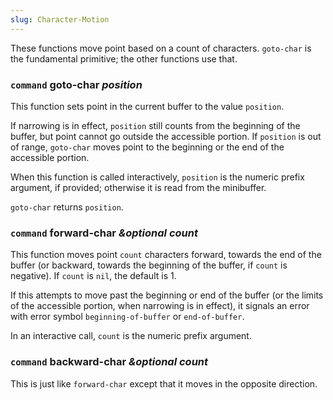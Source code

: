```yaml
---
slug: Character-Motion
---
```


These functions move point based on a count of characters. `goto-char` is the fundamental primitive; the other functions use that.

### <span className="tag command">`command`</span> **goto-char** *position*

This function sets point in the current buffer to the value `position`.

If narrowing is in effect, `position` still counts from the beginning of the buffer, but point cannot go outside the accessible portion. If `position` is out of range, `goto-char` moves point to the beginning or the end of the accessible portion.

When this function is called interactively, `position` is the numeric prefix argument, if provided; otherwise it is read from the minibuffer.

`goto-char` returns `position`.

### <span className="tag command">`command`</span> **forward-char** *\&optional count*

This function moves point `count` characters forward, towards the end of the buffer (or backward, towards the beginning of the buffer, if `count` is negative). If `count` is `nil`, the default is 1.

If this attempts to move past the beginning or end of the buffer (or the limits of the accessible portion, when narrowing is in effect), it signals an error with error symbol `beginning-of-buffer` or `end-of-buffer`.

In an interactive call, `count` is the numeric prefix argument.

### <span className="tag command">`command`</span> **backward-char** *\&optional count*

This is just like `forward-char` except that it moves in the opposite direction.

